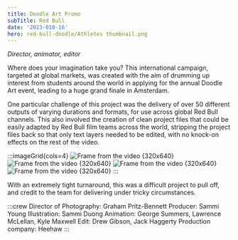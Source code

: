 ```yaml
---
title: Doodle Art Promo
subTitle: Red Bull
date: '2023-010-16'
hero: red-bull-doodle/Athletes thumbnail.png
---
```


_Director, animator, editor_

Where does your imagination take you? This international campaign, targeted at global markets, was created with the aim of drumming up interest from students around the world in applying for the annual Doodle Art event, leading to a huge grand finale in Amsterdam.

One particular challenge of this project was the delivery of over 50 different outputs of varying durations and formats, for use across global Red Bull channels. This also involved the creation of clean project files that could be easily adapted by Red Bull film teams across the world, stripping the project files back so
that only text layers needed to be edited, with no knock-on effects on the rest of the video.

:::imageGrid{cols=4}
![Frame from the video {320x640}](/static/images/red-bull-doodle/frame_163.jpg '')
![Frame from the video {320x640}](/static/images/red-bull-doodle/frame_215.jpg '')
![Frame from the video {320x640}](/static/images/red-bull-doodle/frame_35.jpg '')
![Frame from the video {320x640}](/static/images/red-bull-doodle/frame_81.jpg '')
:::

With an extremely tight turnaround, this was a difficult project to pull off, and credit to the team for delivering under tricky circumstances.

:::crew
Director of Photography: Graham Pritz-Bennett
Producer: Sammi Young
Illustration: Sammi Duong
Animation: George Summers, Lawrence McLellan, Kyle Maxwell
Edit: Drew Gibson, Jack Haggerty
Production company: Heehaw
:::
